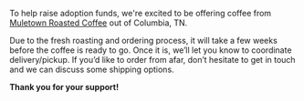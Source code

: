 To help raise adoption funds, we're excited to be offering coffee from <a href="https://muletowncoffee.com/pages/about-us" target="_blank" rel="noopener">Muletown Roasted Coffee</a> out of Columbia, TN.

Due to the fresh roasting and ordering process, it will take a few weeks before the coffee is ready to go. Once it is, we’ll let you know to coordinate delivery/pickup. If you’d like to order from afar, don’t hesitate to get in touch and we can discuss some shipping options.

<strong>Thank you for your support!</strong>
